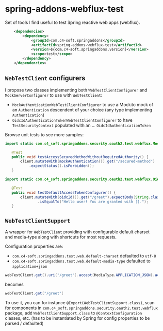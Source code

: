 # spring-addons-webflux-test

Set of tools I find useful to test Spring reactive web apps (webflux).

``` xml
    <dependencies>
        <dependency>
            <groupId>com.c4-soft.springaddons</groupId>
            <artifactId>spring-addons-webflux-test</artifactId>
            <version>${com.c4-soft.springaddons.version}</version>
            <scope>test</scope>
        </dependency>
    </dependencies>
```

## `WebTestClient` configurers
I propose two classes implementing both `WebTestClientConfigurer` and `MockServerConfigurer` to use with `WebTestClient`:
 * `MockAuthenticationWebTestClientConfigurer` to use a Mockito mock of an `Authentication` descendent of your choice (any type implementing `Authentication`)
 * `OidcIdAuthenticationTokenWebTestClientConfigurer` to have `TestSecurityContext` populated with an ... `OidcIdAuthenticationToken`

Browse unit tests to see more samples:
 ``` java
import static com.c4_soft.springaddons.security.oauth2.test.webflux.MockAuthenticationWebTestClientConfigurer.mockAuthentication;

    @Test
    public void testAccessSecuredMethodWithoutRequiredAuthority() {
        client.mutateWith(mockAuthentication()).get("/secured-method")
            .expectStatus().isForbidden();
    }
 ```
 ``` java
import static com.c4_soft.springaddons.security.oauth2.test.webflux.OidcIdAuthenticationTokenWebTestClientConfigurer.oidcId;

    @Test
    public void testDefaultAccessTokenConfigurer() {
        client.mutateWith(oidcId()).get("/greet").expectBody(String.class)
                .isEqualTo("Hello user! You are granted with [].");
    }
 ```

 ## `WebTestClientSupport`
 A wrapper for `WebTestClient` providing with configurable default charset and media-type along with shortcuts for most requests.

 Configuration properties are:
  * `com.c4-soft.springaddons.test.web.default-charset` defaulted to `utf-8`
  * `com.c4-soft.springaddons.test.web.default-media-type` defaulted to `application+json`

``` java
webTestClient.get().uri("/greet").accept(MediaType.APPLICATION_JSON).acceptCharset(Charset.forName("UTF-8")).exchange()
```
becomes
``` java
webTestClient.get("/greet")
```

To use it, you can for instance `@Import(WebTestClientSupport.class)`, scan for components in `com.c4_soft.springaddons.security.oauth2.test.webflux` package, add `WebTestClientSupport.class` to `@ContextConfiguration` classes, etc. (has to be instantiated by Spring for config properties to be parsed / defaulted)